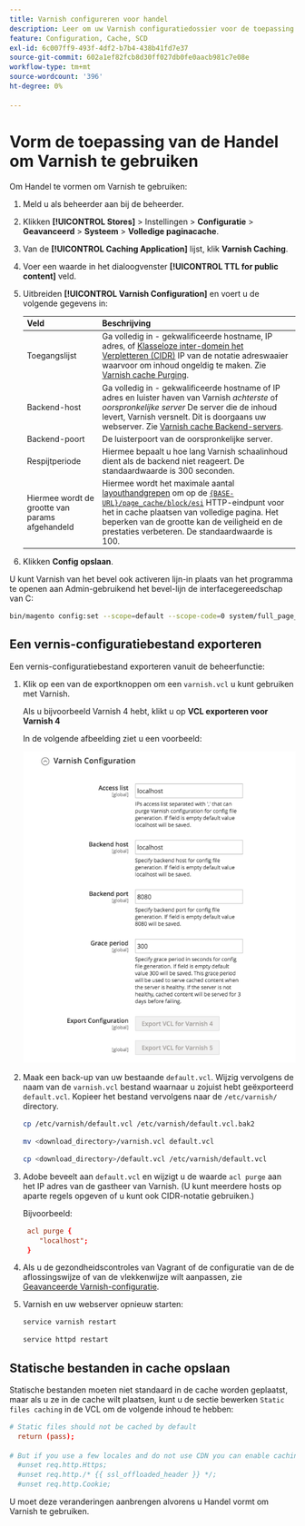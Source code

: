 ```yaml
---
title: Varnish configureren voor handel
description: Leer om uw Varnish configuratiedossier voor de toepassing van de Handel bij te werken en te beheren.
feature: Configuration, Cache, SCD
exl-id: 6c007ff9-493f-4df2-b7b4-438b41fd7e37
source-git-commit: 602a1ef82fcb8d30ff027db0fe0aacb981c7e08e
workflow-type: tm+mt
source-wordcount: '396'
ht-degree: 0%

---
```


# Vorm de toepassing van de Handel om Varnish te gebruiken

Om Handel te vormen om Varnish te gebruiken:

1. Meld u als beheerder aan bij de beheerder.
1. Klikken **[!UICONTROL Stores]** > Instellingen > **Configuratie** > **Geavanceerd** > **Systeem** > **Volledige paginacache**.
1. Van de **[!UICONTROL Caching Application]** lijst, klik **Varnish Caching**.
1. Voer een waarde in het dialoogvenster **[!UICONTROL TTL for public content]** veld.
1. Uitbreiden **[!UICONTROL Varnish Configuration]** en voert u de volgende gegevens in:

   | Veld | Beschrijving |
   | ----- | ----------- |
   | Toegangslijst | Ga volledig in - gekwalificeerde hostname, IP adres, of [Klasseloze inter-domein het Verpletteren (CIDR)](https://www.digitalocean.com/community/tutorials/understanding-ip-addresses-subnets-and-cidr-notation-for-networking) IP van de notatie adreswaaier waarvoor om inhoud ongeldig te maken. Zie [Varnish cache Purging](https://varnish-cache.org/docs/3.0/tutorial/purging.html). |
   | Backend-host | Ga volledig in - gekwalificeerde hostname of IP adres en luister haven van Varnish _achterste_ of _oorspronkelijke server_ De server die de inhoud levert, Varnish versnelt. Dit is doorgaans uw webserver. Zie [Varnish cache Backend-servers](https://www.varnish-cache.org/docs/trunk/users-guide/vcl-backends.html). |
   | Backend-poort | De luisterpoort van de oorspronkelijke server. |
   | Respijtperiode | Hiermee bepaalt u hoe lang Varnish schaalinhoud dient als de backend niet reageert. De standaardwaarde is 300 seconden. |
   | Hiermee wordt de grootte van params afgehandeld | Hiermee wordt het maximale aantal [layouthandgrepen](https://developer.adobe.com/commerce/frontend-core/guide/layouts/#layout-handles) om op de [`{BASE-URL}/page_cache/block/esi`](use-varnish-esi.md) HTTP-eindpunt voor het in cache plaatsen van volledige pagina. Het beperken van de grootte kan de veiligheid en de prestaties verbeteren. De standaardwaarde is 100. |

1. Klikken **Config opslaan**.

U kunt Varnish van het bevel ook activeren lijn-in plaats van het programma te openen aan Admin-gebruikend het bevel-lijn de interfacegereedschap van C:

```bash
bin/magento config:set --scope=default --scope-code=0 system/full_page_cache/caching_application 2
```

## Een vernis-configuratiebestand exporteren

Een vernis-configuratiebestand exporteren vanuit de beheerfunctie:

1. Klik op een van de exportknoppen om een `varnish.vcl` u kunt gebruiken met Varnish.

   Als u bijvoorbeeld Varnish 4 hebt, klikt u op **VCL exporteren voor Varnish 4**

   In de volgende afbeelding ziet u een voorbeeld:

   ![Handel configureren voor gebruik van Varnish in Admin](../../assets/configuration/varnish-admin-22.png)

1. Maak een back-up van uw bestaande `default.vcl`. Wijzig vervolgens de naam van de `varnish.vcl` bestand waarnaar u zojuist hebt geëxporteerd `default.vcl`. Kopieer het bestand vervolgens naar de `/etc/varnish/` directory.

   ```bash
   cp /etc/varnish/default.vcl /etc/varnish/default.vcl.bak2
   ```

   ```bash
   mv <download_directory>/varnish.vcl default.vcl
   ```

   ```bash
   cp <download_directory>/default.vcl /etc/varnish/default.vcl
   ```

1. Adobe beveelt aan `default.vcl` en wijzigt u de waarde `acl purge` aan het IP adres van de gastheer van Varnish. (U kunt meerdere hosts op aparte regels opgeven of u kunt ook CIDR-notatie gebruiken.)

   Bijvoorbeeld:

   ```conf
    acl purge {
       "localhost";
    }
   ```

1. Als u de gezondheidscontroles van Vagrant of de configuratie van de de aflossingswijze of van de vlekkenwijze wilt aanpassen, zie [Geavanceerde Varnish-configuratie](config-varnish-advanced.md).

1. Varnish en uw webserver opnieuw starten:

   ```bash
   service varnish restart
   ```

   ```bash
   service httpd restart
   ```

## Statische bestanden in cache opslaan

Statische bestanden moeten niet standaard in de cache worden geplaatst, maar als u ze in de cache wilt plaatsen, kunt u de sectie bewerken `Static files caching` in de VCL om de volgende inhoud te hebben:

```conf
# Static files should not be cached by default
  return (pass);

# But if you use a few locales and do not use CDN you can enable caching static files by commenting previous line (#return (pass);) and uncommenting next 3 lines
  #unset req.http.Https;
  #unset req.http./* {{ ssl_offloaded_header }} */;
  #unset req.http.Cookie;
```

U moet deze veranderingen aanbrengen alvorens u Handel vormt om Varnish te gebruiken.
